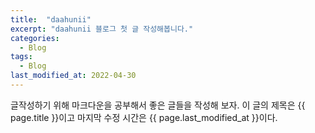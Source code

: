 ```yaml
---
title:  "daahunii"
excerpt: "daahunii 블로그 첫 글 작성해봅니다."
categories:
  - Blog
tags:
  - Blog
last_modified_at: 2022-04-30
---
```

글작성하기 위해 마크다운을 공부해서 
좋은 글들을 작성해 보자.
이 글의 제목은 {{ page.title }}이고
마지막 수정 시간은 {{ page.last_modified_at }}이다.
